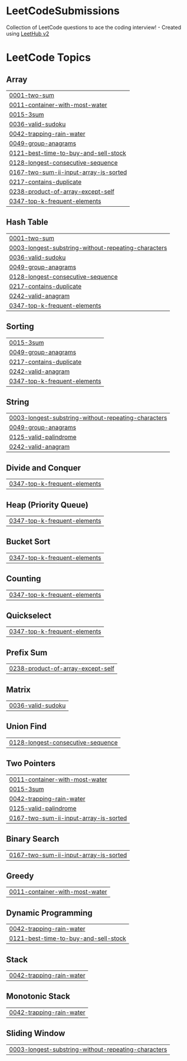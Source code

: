 # LeetCodeSubmissions
Collection of LeetCode questions to ace the coding interview! - Created using [LeetHub v2](https://github.com/arunbhardwaj/LeetHub-2.0)

<!---LeetCode Topics Start-->
# LeetCode Topics
## Array
|  |
| ------- |
| [0001-two-sum](https://github.com/jaivardhan-bhola/LeetCodeSubmissions/tree/master/0001-two-sum) |
| [0011-container-with-most-water](https://github.com/jaivardhan-bhola/LeetCodeSubmissions/tree/master/0011-container-with-most-water) |
| [0015-3sum](https://github.com/jaivardhan-bhola/LeetCodeSubmissions/tree/master/0015-3sum) |
| [0036-valid-sudoku](https://github.com/jaivardhan-bhola/LeetCodeSubmissions/tree/master/0036-valid-sudoku) |
| [0042-trapping-rain-water](https://github.com/jaivardhan-bhola/LeetCodeSubmissions/tree/master/0042-trapping-rain-water) |
| [0049-group-anagrams](https://github.com/jaivardhan-bhola/LeetCodeSubmissions/tree/master/0049-group-anagrams) |
| [0121-best-time-to-buy-and-sell-stock](https://github.com/jaivardhan-bhola/LeetCodeSubmissions/tree/master/0121-best-time-to-buy-and-sell-stock) |
| [0128-longest-consecutive-sequence](https://github.com/jaivardhan-bhola/LeetCodeSubmissions/tree/master/0128-longest-consecutive-sequence) |
| [0167-two-sum-ii-input-array-is-sorted](https://github.com/jaivardhan-bhola/LeetCodeSubmissions/tree/master/0167-two-sum-ii-input-array-is-sorted) |
| [0217-contains-duplicate](https://github.com/jaivardhan-bhola/LeetCodeSubmissions/tree/master/0217-contains-duplicate) |
| [0238-product-of-array-except-self](https://github.com/jaivardhan-bhola/LeetCodeSubmissions/tree/master/0238-product-of-array-except-self) |
| [0347-top-k-frequent-elements](https://github.com/jaivardhan-bhola/LeetCodeSubmissions/tree/master/0347-top-k-frequent-elements) |
## Hash Table
|  |
| ------- |
| [0001-two-sum](https://github.com/jaivardhan-bhola/LeetCodeSubmissions/tree/master/0001-two-sum) |
| [0003-longest-substring-without-repeating-characters](https://github.com/jaivardhan-bhola/LeetCodeSubmissions/tree/master/0003-longest-substring-without-repeating-characters) |
| [0036-valid-sudoku](https://github.com/jaivardhan-bhola/LeetCodeSubmissions/tree/master/0036-valid-sudoku) |
| [0049-group-anagrams](https://github.com/jaivardhan-bhola/LeetCodeSubmissions/tree/master/0049-group-anagrams) |
| [0128-longest-consecutive-sequence](https://github.com/jaivardhan-bhola/LeetCodeSubmissions/tree/master/0128-longest-consecutive-sequence) |
| [0217-contains-duplicate](https://github.com/jaivardhan-bhola/LeetCodeSubmissions/tree/master/0217-contains-duplicate) |
| [0242-valid-anagram](https://github.com/jaivardhan-bhola/LeetCodeSubmissions/tree/master/0242-valid-anagram) |
| [0347-top-k-frequent-elements](https://github.com/jaivardhan-bhola/LeetCodeSubmissions/tree/master/0347-top-k-frequent-elements) |
## Sorting
|  |
| ------- |
| [0015-3sum](https://github.com/jaivardhan-bhola/LeetCodeSubmissions/tree/master/0015-3sum) |
| [0049-group-anagrams](https://github.com/jaivardhan-bhola/LeetCodeSubmissions/tree/master/0049-group-anagrams) |
| [0217-contains-duplicate](https://github.com/jaivardhan-bhola/LeetCodeSubmissions/tree/master/0217-contains-duplicate) |
| [0242-valid-anagram](https://github.com/jaivardhan-bhola/LeetCodeSubmissions/tree/master/0242-valid-anagram) |
| [0347-top-k-frequent-elements](https://github.com/jaivardhan-bhola/LeetCodeSubmissions/tree/master/0347-top-k-frequent-elements) |
## String
|  |
| ------- |
| [0003-longest-substring-without-repeating-characters](https://github.com/jaivardhan-bhola/LeetCodeSubmissions/tree/master/0003-longest-substring-without-repeating-characters) |
| [0049-group-anagrams](https://github.com/jaivardhan-bhola/LeetCodeSubmissions/tree/master/0049-group-anagrams) |
| [0125-valid-palindrome](https://github.com/jaivardhan-bhola/LeetCodeSubmissions/tree/master/0125-valid-palindrome) |
| [0242-valid-anagram](https://github.com/jaivardhan-bhola/LeetCodeSubmissions/tree/master/0242-valid-anagram) |
## Divide and Conquer
|  |
| ------- |
| [0347-top-k-frequent-elements](https://github.com/jaivardhan-bhola/LeetCodeSubmissions/tree/master/0347-top-k-frequent-elements) |
## Heap (Priority Queue)
|  |
| ------- |
| [0347-top-k-frequent-elements](https://github.com/jaivardhan-bhola/LeetCodeSubmissions/tree/master/0347-top-k-frequent-elements) |
## Bucket Sort
|  |
| ------- |
| [0347-top-k-frequent-elements](https://github.com/jaivardhan-bhola/LeetCodeSubmissions/tree/master/0347-top-k-frequent-elements) |
## Counting
|  |
| ------- |
| [0347-top-k-frequent-elements](https://github.com/jaivardhan-bhola/LeetCodeSubmissions/tree/master/0347-top-k-frequent-elements) |
## Quickselect
|  |
| ------- |
| [0347-top-k-frequent-elements](https://github.com/jaivardhan-bhola/LeetCodeSubmissions/tree/master/0347-top-k-frequent-elements) |
## Prefix Sum
|  |
| ------- |
| [0238-product-of-array-except-self](https://github.com/jaivardhan-bhola/LeetCodeSubmissions/tree/master/0238-product-of-array-except-self) |
## Matrix
|  |
| ------- |
| [0036-valid-sudoku](https://github.com/jaivardhan-bhola/LeetCodeSubmissions/tree/master/0036-valid-sudoku) |
## Union Find
|  |
| ------- |
| [0128-longest-consecutive-sequence](https://github.com/jaivardhan-bhola/LeetCodeSubmissions/tree/master/0128-longest-consecutive-sequence) |
## Two Pointers
|  |
| ------- |
| [0011-container-with-most-water](https://github.com/jaivardhan-bhola/LeetCodeSubmissions/tree/master/0011-container-with-most-water) |
| [0015-3sum](https://github.com/jaivardhan-bhola/LeetCodeSubmissions/tree/master/0015-3sum) |
| [0042-trapping-rain-water](https://github.com/jaivardhan-bhola/LeetCodeSubmissions/tree/master/0042-trapping-rain-water) |
| [0125-valid-palindrome](https://github.com/jaivardhan-bhola/LeetCodeSubmissions/tree/master/0125-valid-palindrome) |
| [0167-two-sum-ii-input-array-is-sorted](https://github.com/jaivardhan-bhola/LeetCodeSubmissions/tree/master/0167-two-sum-ii-input-array-is-sorted) |
## Binary Search
|  |
| ------- |
| [0167-two-sum-ii-input-array-is-sorted](https://github.com/jaivardhan-bhola/LeetCodeSubmissions/tree/master/0167-two-sum-ii-input-array-is-sorted) |
## Greedy
|  |
| ------- |
| [0011-container-with-most-water](https://github.com/jaivardhan-bhola/LeetCodeSubmissions/tree/master/0011-container-with-most-water) |
## Dynamic Programming
|  |
| ------- |
| [0042-trapping-rain-water](https://github.com/jaivardhan-bhola/LeetCodeSubmissions/tree/master/0042-trapping-rain-water) |
| [0121-best-time-to-buy-and-sell-stock](https://github.com/jaivardhan-bhola/LeetCodeSubmissions/tree/master/0121-best-time-to-buy-and-sell-stock) |
## Stack
|  |
| ------- |
| [0042-trapping-rain-water](https://github.com/jaivardhan-bhola/LeetCodeSubmissions/tree/master/0042-trapping-rain-water) |
## Monotonic Stack
|  |
| ------- |
| [0042-trapping-rain-water](https://github.com/jaivardhan-bhola/LeetCodeSubmissions/tree/master/0042-trapping-rain-water) |
## Sliding Window
|  |
| ------- |
| [0003-longest-substring-without-repeating-characters](https://github.com/jaivardhan-bhola/LeetCodeSubmissions/tree/master/0003-longest-substring-without-repeating-characters) |
<!---LeetCode Topics End-->